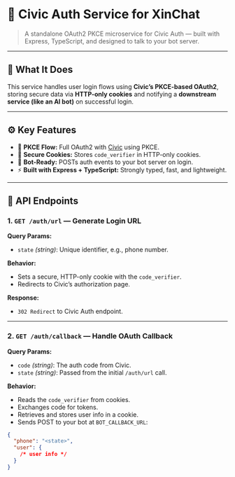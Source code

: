 # 🚀 Civic Auth Service for **XinChat**

> A standalone OAuth2 PKCE microservice for Civic Auth — built with Express, TypeScript, and designed to talk to your bot server.

---

## 🔐 What It Does

This service handles user login flows using **Civic’s PKCE-based OAuth2**, storing secure data via **HTTP-only cookies** and notifying a **downstream service (like an AI bot)** on successful login.

---

## ⚙️ Key Features

- 🔁 **PKCE Flow:** Full OAuth2 with [Civic](https://www.civic.com/) using PKCE.
- 🍪 **Secure Cookies:** Stores `code_verifier` in HTTP-only cookies.
- 🤖 **Bot-Ready:** POSTs auth events to your bot server on login.
- ⚡ **Built with Express + TypeScript:** Strongly typed, fast, and lightweight.

---

## 📡 API Endpoints

### 1. `GET /auth/url` — Generate Login URL

**Query Params:**
- `state` _(string)_: Unique identifier, e.g., phone number.

**Behavior:**
- Sets a secure, HTTP-only cookie with the `code_verifier`.
- Redirects to Civic’s authorization page.

**Response:**
- `302 Redirect` to Civic Auth endpoint.

---

### 2. `GET /auth/callback` — Handle OAuth Callback

**Query Params:**
- `code` _(string)_: The auth code from Civic.
- `state` _(string)_: Passed from the initial `/auth/url` call.

**Behavior:**
- Reads the `code_verifier` from cookies.
- Exchanges code for tokens.
- Retrieves and stores user info in a cookie.
- Sends POST to your bot at `BOT_CALLBACK_URL`:

```json
{
  "phone": "<state>",
  "user": {
    /* user info */
  }
}
